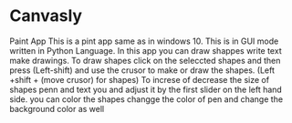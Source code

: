 # Canvasly
Paint App
This is a pint app same as in windows 10.
This is in GUI mode written in Python Language.
In this app you can draw shappes write text make drawings. 
To draw shapes click on the seleccted shapes and then press (Left-shift) and use the crusor to make or draw the shapes.
(Left +shift + (move crusor) for shapes)
To increse of decrease the size of shapes penn and text you and adjust it by the first slider on the left hand side.
you can color the shapes changge the color of pen and change the background color as well

